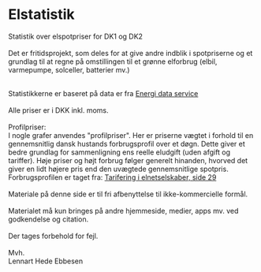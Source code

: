 # Elstatistik
Statistik over elspotpriser for DK1 og DK2<br><br>
Det er fritidsprojekt, som deles for at give andre indblik i spotpriserne og et grundlag til at regne på omstillingen til et grønne elforbrug (elbil, varmepumpe, solceller, batterier mv.) <br><br> 

Statistikkerne er baseret på data er fra <a href="https://www.energidataservice.dk/">Energi data service</a><br><br>
Alle priser er i DKK inkl. moms.<br><br>
Profilpriser:<br>
I nogle grafer anvendes  "profilpriser". Her er priserne vægtet i forhold til en gennemsnitlig dansk hustands forbrugsprofil over et døgn. Dette giver et bedre grundlag for sammenligning ens reelle eludgift (uden afgift og tariffer). Høje priser og højt forbrug følger generelt hinanden, hvorved det giver en lidt højere pris end den uvægtede gennemsnitlige spotpris.<br>
Forbrugsprofilen er taget fra: <a href="https://www.danskenergi.dk/sites/danskenergi.dk/files/media/dokumenter/2017-10/PrincipnotatTarifmodel20.pdf?fbclid=IwAR2FkWNp-kHdvqwH0-DUnlWWUWOLcrEBB6I4wuwkLXGnyFmDR_2Ctdswj2U">Tarifering i elnetselskaber, side 29</a><br><br>
Materiale på denne side er til fri afbenyttelse til ikke-kommercielle formål.<br><br>
Materialet må kun bringes på andre hjemmeside, medier, apps mv. ved godkendelse og citation.<br><br>
Der tages forbehold for fejl.<br><br>
Mvh.<br>
Lennart Hede Ebbesen<br>

